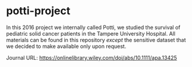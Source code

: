 # potti-project

In this 2016 project we internally called Potti, we studied the survival of pediatric solid cancer patients in the Tampere University Hospital. All materials can be found in this repository _except_ the sensitive dataset that we decided to make available only upon request.

Journal URL: https://onlinelibrary.wiley.com/doi/abs/10.1111/apa.13425